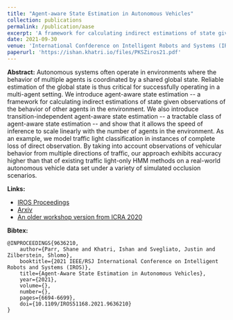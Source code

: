 ```yaml
---
title: "Agent-aware State Estimation in Autonomous Vehicles"
collection: publications
permalink: /publication/aase
excerpt: 'A framework for calculating indirect estimations of state given observations of the behavior of other agents in the environment. We model traffic light estimation as such a problem and apply our framework to recover light state with over 70% accuracy using only the motion of other vehicles in the scene.'
date: 2021-09-30
venue: 'International Confderence on Intelligent Robots and Systems (IROS)'
paperurl: 'https://ishan.khatri.io/files/PKSZiros21.pdf'
---
```

**Abstract:** Autonomous systems often operate in environments where the behavior of multiple agents is coordinated by a shared global state. Reliable estimation of the global state is thus critical for successfully operating in a multi-agent setting. We introduce agent-aware state estimation -- a framework for calculating indirect estimations of state given observations of the behavior of other agents in the environment. We also introduce transition-independent agent-aware state estimation -- a tractable class of agent-aware state estimation -- and show that it allows the speed of inference to scale linearly with the number of agents in the environment. As an example, we model traffic light classification in instances of complete loss of direct observation. By taking into account observations of vehicular behavior from multiple directions of traffic, our approach exhibits accuracy higher than that of existing traffic light-only HMM methods on a real-world autonomous vehicle data set under a variety of simulated occlusion scenarios.

**Links:**
* [IROS Proceedings](https://ieeexplore.ieee.org/document/9636210)
* [Arxiv](https://arxiv.org/abs/2108.00366)
* [An older workshop version from ICRA 2020](https://ishan.khatri.io/files/PKSZseudw20_CR.pdf)

**Bibtex:**
```
@INPROCEEDINGS{9636210,
    author={Parr, Shane and Khatri, Ishan and Svegliato, Justin and Zilberstein, Shlomo},
    booktitle={2021 IEEE/RSJ International Conference on Intelligent Robots and Systems (IROS)},
    title={Agent-Aware State Estimation in Autonomous Vehicles},
    year={2021},
    volume={},
    number={},
    pages={6694-6699},
    doi={10.1109/IROS51168.2021.9636210}
}
```
